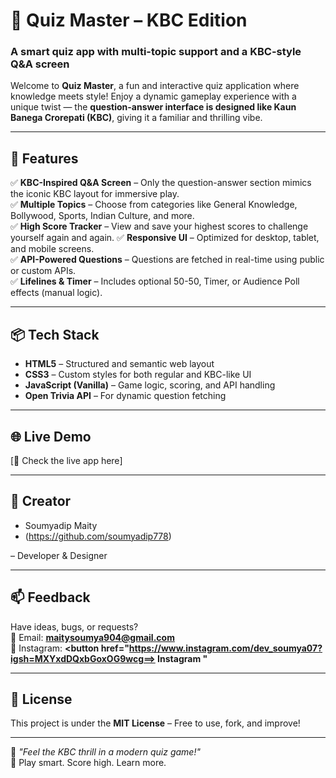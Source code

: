 # 🎯 Quiz Master – KBC Edition  
### A smart quiz app with multi-topic support and a KBC-style Q&A screen

Welcome to **Quiz Master**, a fun and interactive quiz application where knowledge meets style! Enjoy a dynamic gameplay experience with a unique twist — the **question-answer interface is designed like Kaun Banega Crorepati (KBC)**, giving it a familiar and thrilling vibe.

---

## 🚀 Features

✅ **KBC-Inspired Q&A Screen** – Only the question-answer section mimics the iconic KBC layout for immersive play.  
✅ **Multiple Topics** – Choose from categories like General Knowledge, Bollywood, Sports, Indian Culture, and more.  
✅ **High Score Tracker** – View and save your highest scores to challenge yourself again and again. 
✅ **Responsive UI** – Optimized for desktop, tablet, and mobile screens.  
✅ **API-Powered Questions** – Questions are fetched in real-time using public or custom APIs.  
✅ **Lifelines & Timer** – Includes optional 50-50, Timer, or Audience Poll effects (manual logic).

---

## 📦 Tech Stack

- **HTML5** – Structured and semantic web layout  
- **CSS3** – Custom styles for both regular and KBC-like UI  
- **JavaScript (Vanilla)** – Game logic, scoring, and API handling  
- **Open Trivia API** – For dynamic question fetching

---

## 🌐 Live Demo

[🔗 Check the live app here]

---

## 👥 Creator

- Soumyadip Maity
- (https://github.com/soumyadip778)

– Developer & Designer

---

## 📫 Feedback

Have ideas, bugs, or requests?  
📧 Email: **maitysoumya904@gmail.com**  
📱 Instagram: **<button href="https://www.instagram.com/dev_soumya07?igsh=MXYxdDQxbGoxOG9wcg==> Instagram </button>"**

---

## 📜 License

This project is under the **MIT License** – Free to use, fork, and improve!

---

🧠 *"Feel the KBC thrill in a modern quiz game!"*  
🎉 Play smart. Score high. Learn more.
